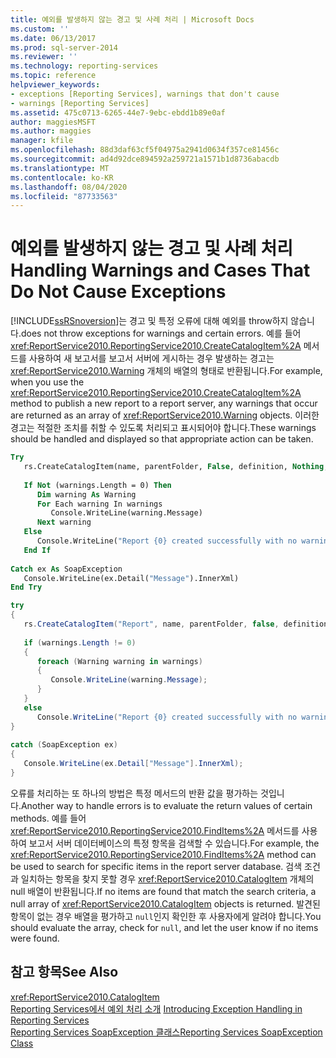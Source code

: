 ```yaml
---
title: 예외를 발생하지 않는 경고 및 사례 처리 | Microsoft Docs
ms.custom: ''
ms.date: 06/13/2017
ms.prod: sql-server-2014
ms.reviewer: ''
ms.technology: reporting-services
ms.topic: reference
helpviewer_keywords:
- exceptions [Reporting Services], warnings that don't cause
- warnings [Reporting Services]
ms.assetid: 475c0713-6265-44e7-9ebc-ebdd1b89e0af
author: maggiesMSFT
ms.author: maggies
manager: kfile
ms.openlocfilehash: 88d3daf63cf5f04975a2941d0634f357ce81456c
ms.sourcegitcommit: ad4d92dce894592a259721a1571b1d8736abacdb
ms.translationtype: MT
ms.contentlocale: ko-KR
ms.lasthandoff: 08/04/2020
ms.locfileid: "87733563"
---
```

# <a name="handling-warnings-and-cases-that-do-not-cause-exceptions"></a><span data-ttu-id="7d482-102">예외를 발생하지 않는 경고 및 사례 처리</span><span class="sxs-lookup"><span data-stu-id="7d482-102">Handling Warnings and Cases That Do Not Cause Exceptions</span></span>
  [!INCLUDE[ssRSnoversion](../../../includes/ssrsnoversion-md.md)]<span data-ttu-id="7d482-103">는 경고 및 특정 오류에 대해 예외를 throw하지 않습니다.</span><span class="sxs-lookup"><span data-stu-id="7d482-103">does not throw exceptions for warnings and certain errors.</span></span> <span data-ttu-id="7d482-104">예를 들어 <xref:ReportService2010.ReportingService2010.CreateCatalogItem%2A> 메서드를 사용하여 새 보고서를 보고서 서버에 게시하는 경우 발생하는 경고는 <xref:ReportService2010.Warning> 개체의 배열의 형태로 반환됩니다.</span><span class="sxs-lookup"><span data-stu-id="7d482-104">For example, when you use the <xref:ReportService2010.ReportingService2010.CreateCatalogItem%2A> method to publish a new report to a report server, any warnings that occur are returned as an array of <xref:ReportService2010.Warning> objects.</span></span> <span data-ttu-id="7d482-105">이러한 경고는 적절한 조치를 취할 수 있도록 처리되고 표시되어야 합니다.</span><span class="sxs-lookup"><span data-stu-id="7d482-105">These warnings should be handled and displayed so that appropriate action can be taken.</span></span>  
  
```vb  
Try  
   rs.CreateCatalogItem(name, parentFolder, False, definition, Nothing, warnings)  
  
   If Not (warnings.Length = 0) Then  
      Dim warning As Warning  
      For Each warning In warnings  
         Console.WriteLine(warning.Message)  
      Next warning  
   Else  
      Console.WriteLine("Report {0} created successfully with no warnings", name)  
   End If  
  
Catch ex As SoapException  
   Console.WriteLine(ex.Detail("Message").InnerXml)  
End Try  
```  
  
```csharp  
try  
{  
   rs.CreateCatalogItem("Report", name, parentFolder, false, definition, null, out warnings);  
  
   if (warnings.Length != 0)  
   {  
      foreach (Warning warning in warnings)  
      {  
         Console.WriteLine(warning.Message);  
      }  
   }  
   else  
      Console.WriteLine("Report {0} created successfully with no warnings", name);  
}  
  
catch (SoapException ex)  
{  
   Console.WriteLine(ex.Detail["Message"].InnerXml);  
}  
```  
  
 <span data-ttu-id="7d482-106">오류를 처리하는 또 하나의 방법은 특정 메서드의 반환 값을 평가하는 것입니다.</span><span class="sxs-lookup"><span data-stu-id="7d482-106">Another way to handle errors is to evaluate the return values of certain methods.</span></span> <span data-ttu-id="7d482-107">예를 들어 <xref:ReportService2010.ReportingService2010.FindItems%2A> 메서드를 사용하여 보고서 서버 데이터베이스의 특정 항목을 검색할 수 있습니다.</span><span class="sxs-lookup"><span data-stu-id="7d482-107">For example, the <xref:ReportService2010.ReportingService2010.FindItems%2A> method can be used to search for specific items in the report server database.</span></span> <span data-ttu-id="7d482-108">검색 조건과 일치하는 항목을 찾지 못할 경우 <xref:ReportService2010.CatalogItem> 개체의 null 배열이 반환됩니다.</span><span class="sxs-lookup"><span data-stu-id="7d482-108">If no items are found that match the search criteria, a null array of <xref:ReportService2010.CatalogItem> objects is returned.</span></span> <span data-ttu-id="7d482-109">발견된 항목이 없는 경우 배열을 평가하고 `null`인지 확인한 후 사용자에게 알려야 합니다.</span><span class="sxs-lookup"><span data-stu-id="7d482-109">You should evaluate the array, check for `null`, and let the user know if no items were found.</span></span>  
  
## <a name="see-also"></a><span data-ttu-id="7d482-110">참고 항목</span><span class="sxs-lookup"><span data-stu-id="7d482-110">See Also</span></span>  
 <xref:ReportService2010.CatalogItem>   
 <span data-ttu-id="7d482-111">[Reporting Services에서 예외 처리 소개](../introducing-exception-handling-in-reporting-services.md) </span><span class="sxs-lookup"><span data-stu-id="7d482-111">[Introducing Exception Handling in Reporting Services](../introducing-exception-handling-in-reporting-services.md) </span></span>  
 [<span data-ttu-id="7d482-112">Reporting Services SoapException 클래스</span><span class="sxs-lookup"><span data-stu-id="7d482-112">Reporting Services SoapException Class</span></span>](../soapexception-class/reporting-services-soapexception-class.md)  
  
  
